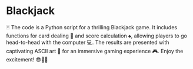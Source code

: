 # Blackjack
🃏 The code is a Python script for a thrilling Blackjack game. It includes functions for card dealing 🤲 and score calculation ♠️, allowing players to go head-to-head with the computer 💻. The results are presented with captivating ASCII art 🎨 for an immersive gaming experience 🎮. Enjoy the excitement! 😎🌟🚀
